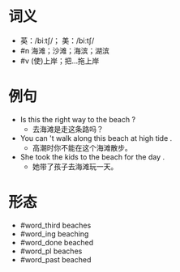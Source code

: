 # 词义
- 英：/biːtʃ/； 美：/biːtʃ/
- #n 海滩；沙滩；海滨；湖滨
- #v (使)上岸；把…拖上岸
# 例句
- Is this the right way to the beach ?
	- 去海滩是走这条路吗？
- You can 't walk along this beach at high tide .
	- 高潮时你不能在这个海滩散步。
- She took the kids to the beach for the day .
	- 她带了孩子去海滩玩一天。
# 形态
- #word_third beaches
- #word_ing beaching
- #word_done beached
- #word_pl beaches
- #word_past beached
